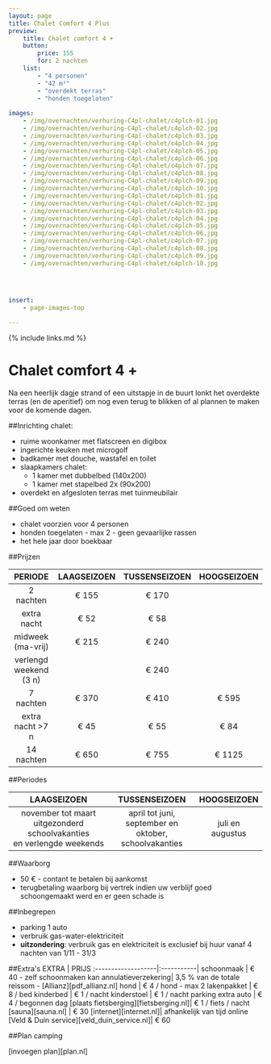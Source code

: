 ```yaml
---
layout: page
title: Chalet Comfort 4 Plus
preview: 
    title: Chalet comfort 4 +
    button:
        price: 155
        for: 2 nachten
    list:
        - "4 personen"
        - "42 m²"
        - "overdekt terras"
        - "honden toegelaten"
        
images:
    - /img/overnachten/verhuring-C4pl-chalet/c4plch-01.jpg
    - /img/overnachten/verhuring-C4pl-chalet/c4plch-02.jpg
    - /img/overnachten/verhuring-C4pl-chalet/c4plch-03.jpg
    - /img/overnachten/verhuring-C4pl-chalet/c4plch-04.jpg
    - /img/overnachten/verhuring-C4pl-chalet/c4plch-05.jpg
    - /img/overnachten/verhuring-C4pl-chalet/c4plch-06.jpg
    - /img/overnachten/verhuring-C4pl-chalet/c4plch-07.jpg
    - /img/overnachten/verhuring-C4pl-chalet/c4plch-08.jpg
    - /img/overnachten/verhuring-C4pl-chalet/c4plch-09.jpg
    - /img/overnachten/verhuring-C4pl-chalet/c4plch-10.jpg
    - /img/overnachten/verhuring-C4pl-chalet/c4plch-01.jpg
    - /img/overnachten/verhuring-C4pl-chalet/c4plch-02.jpg
    - /img/overnachten/verhuring-C4pl-chalet/c4plch-03.jpg
    - /img/overnachten/verhuring-C4pl-chalet/c4plch-04.jpg
    - /img/overnachten/verhuring-C4pl-chalet/c4plch-05.jpg
    - /img/overnachten/verhuring-C4pl-chalet/c4plch-06.jpg
    - /img/overnachten/verhuring-C4pl-chalet/c4plch-07.jpg
    - /img/overnachten/verhuring-C4pl-chalet/c4plch-08.jpg
    - /img/overnachten/verhuring-C4pl-chalet/c4plch-09.jpg
    - /img/overnachten/verhuring-C4pl-chalet/c4plch-10.jpg
    
    
    

insert:
    - page-images-top

---
```


{% include links.md %}

# Chalet comfort 4 +

Na een heerlijk dagje strand of een uitstapje in de buurt lonkt het overdekte terras (en de aperitief) om nog even terug te blikken of al plannen te maken voor de komende dagen. 

##Inrichting chalet:
- ruime woonkamer met flatscreen en digibox
- ingerichte keuken met microgolf
- badkamer met douche, wastafel en toilet
- slaapkamers chalet:
    - 1 kamer met dubbelbed (140x200)
    - 1 kamer met stapelbed 2x (90x200) 
- overdekt en afgesloten terras met tuinmeubilair
    
##Goed om weten
- chalet voorzien voor 4 personen
- honden toegelaten - max 2 - geen gevaarlijke rassen
- het hele jaar door boekbaar

##Prijzen

PERIODE             | LAAGSEIZOEN | TUSSENSEIZOEN | HOOGSEIZOEN |
:------------------:|:-----------:|:-------------:|:-----------:|
2 nachten           |€ 155        |€ 170          |       
extra nacht         |€ 52         |€ 58           |           
midweek (ma-vrij)   |€ 215        |€ 240          |
verlengd weekend (3 n)|             |€ 240          |
7 nachten           |€ 370        |€ 410          | € 595
extra nacht >7 n    |€ 45         |€ 55           | € 84
14 nachten          |€ 650        |€ 755          | € 1125


##Periodes

LAAGSEIZOEN           |TUSSENSEIZOEN      |    HOOGSEIZOEN|
:--------------------:|:-----------------:|:-------------:|
november tot maart<br>uitgezonderd schoolvakanties <br>en verlengde weekends | april tot juni, <br>september en oktober, <br>schoolvakanties | juli en augustus

##Waarborg
- 50 € - contant te betalen bij aankomst
- terugbetaling waarborg bij vertrek indien uw verblijf goed schoongemaakt werd en er geen schade is

##Inbegrepen
- parking 1 auto
- verbruik gas-water-elektriciteit 
- **uitzondering**: verbruik gas en elektriciteit is exclusief bij huur vanaf 4 nachten van 1/11 - 31/3

##Extra's
EXTRA               | PRIJS 
:-------------------|:-----------|
schoonmaak          | € 40 - zelf schoonmaken kan
annulatieverzekering| 3,5 % van de totale reissom - [Allianz][pdf_allianz.nl] 
hond                | € 4 / hond - max 2 
lakenpakket         | € 8 / bed
kinderbed           | € 1 / nacht
kinderstoel         | € 1 / nacht
parking extra auto      | € 4 / begonnen dag
[plaats fietsberging][fietsberging.nl]| € 1 / fiets / nacht
[sauna][sauna.nl]   | € 30
[internet][internet.nl]| afhankelijk van tijd online
[Veld & Duin service][veld_duin_service.nl]| € 60


##Plan camping

[invoegen plan][plan.nl]
